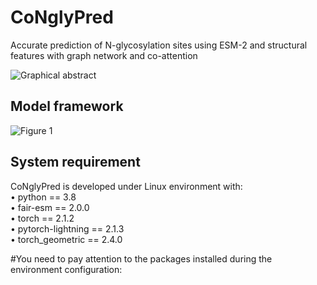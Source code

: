# CoNglyPred
Accurate prediction of N-glycosylation sites using ESM-2 and structural features with graph network and co-attention

![Graphical abstract](https://github.com/whm242446/CoNglyPred/assets/105725880/26ca05e2-6a03-4b78-bf2e-4d7cd48a3568)

## Model framework
![Figure 1](https://github.com/whm242446/CoNglyPred/assets/105725880/19563308-dc3b-4c01-9435-a8539cb203b9)

## System requirement
CoNglyPred is developed under Linux environment with:  
•	python == 3.8  
•	fair-esm == 2.0.0  
•	torch == 2.1.2  
•	pytorch-lightning == 2.1.3  
•	torch_geometric == 2.4.0  

#You need to pay attention to the packages installed during the environment configuration:
